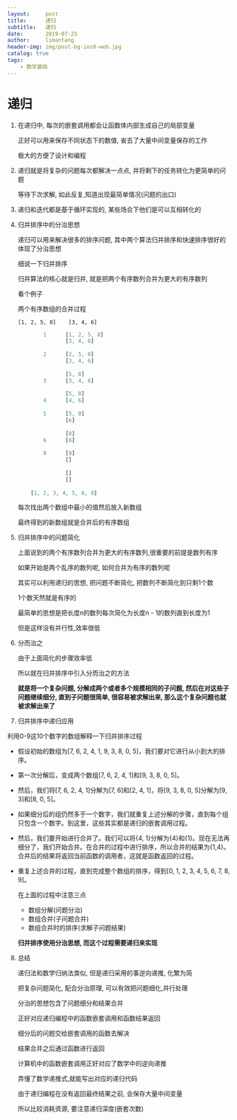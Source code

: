 ```yaml
---
layout:     post
title:      递归
subtitle:   递归
date:       2019-07-23
author:     limantang
header-img: img/post-bg-ios9-web.jpg
catalog: true
tags:
    - 数学基础
---
```


# 递归

1. 在递归中,  每次的嵌套调用都会让函数体内部生成自己的局部变量

   正好可以用来保存不同状态下的数值, 省去了大量中间变量保存的工作

   极大的方便了设计和编程

2. 递归就是将复杂的问题每次都解决一点点, 并将剩下的任务转化为更简单的问题

   等待下次求解, 如此反复,知道出现最简单情况(问题的出口)

3. 递归和迭代都是基于循环实现的, 某些场合下他们是可以互相转化的

4. 归并排序中的分治思想

   递归可以用来解决很多的排序问题, 其中两个算法归并排序和快速排序很好的体现了分治思想

   细说一下归并排序

   归并算法的核心就是归并, 就是把两个有序数列合并为更大的有序数列

   看个例子

   两个有序数组的合并过程

   `[1, 2, 5, 8]    [3, 4, 6]`

   ```typescript
           1      [1, 2, 5, 8]    
                  [3, 4, 6]
       
           2      [2, 5, 8]    
                  [3, 4, 6]
       
                  [5, 8]    
           3      [3, 4, 6]
       
                  [5, 8]    
           4      [4, 6]
       
           5      [5, 8]    
                  [6]
       
                  [8]    
           6      [6]
       
           8      [8]    
                  []
       
                  []    
                  []
       
       [1, 2, 3, 4, 5, 6, 8] 
   ```

   每次找出两个数组中最小的值然后放入新数组

   最终得到的新数组就是合并后的有序数组

5. 归并排序中的问题简化

   上面说到的两个有序数列合并为更大的有序数列,很重要的前提是数列有序

   如果开始是两个乱序的数列呢, 如何合并为有序的数列呢

   其实可以利用递归的思想, 把问题不断简化, 把数列不断简化到只剩1个数

   1个数天然就是有序的

   最简单的思想是把长度n的数列每次简化为长度n - 1的数列直到长度为1

   但是这样没有并行性,效率很低

6. 分而治之

   由于上面简化的步骤效率低

   所以就在归并排序中引入分而治之的方法

   **就是将一个复杂问题, 分解成两个或者多个规模相同的子问题, 然后在对这些子问题继续细分, 直到子问题很简单, 很容易被求解出来, 那么这个复杂问题也就被求解出来了**

7. 归并排序中递归应用

利用0-9这10个数字的数组解释一下归并排序过程

- 假设初始的数组为[7, 6, 2, 4, 1, 9, 3, 8, 0, 5]，我们要对它进行从小到大的排序。

- 第一次分解后，变成两个数组[7, 6, 2, 4, 1]和[9, 3, 8, 0, 5]。

- 然后，我们将[7, 6, 2, 4, 1]分解为[7, 6]和[2, 4, 1]，将[9, 3, 8, 0, 5]分解为[9, 3]和[8, 0, 5]。

- 如果细分后的组仍然多于一个数字，我们就重复上述分解的步骤，直到每个组只包含一个数字。到这里，这些其实都是递归的嵌套调用过程。

- 然后，我们要开始进行合并了。我们可以将{4, 1}分解为{4}和{1}。现在无法再细分了，我们开始合并。在合并的过程中进行排序，所以合并的结果为{1,4}。合并后的结果将返回当前函数的调用者，这就是函数返回的过程。

- 重复上述合并的过程，直到完成整个数组的排序，得到[0, 1, 2, 3, 4, 5, 6, 7, 8, 9]。

   在上面的过程中注意三点

   - 数组分解(问题分治)
   - 数组合并(子问题合并)
   - 数组合并时的排序(求解子问题结果)
   
   **归并排序使用分治思想, 而这个过程需要递归来实现**

8. 总结

   递归法和数学归纳法类似, 但是递归采用的事逆向递推, 化繁为简

   把复杂问题简化, 配合分治原理, 可以有效把问题细化,并行处理

   分治的思想包含了问题细分和结果合并

   正好对应递归编程中的函数嵌套调用和函数结果返回

   细分后的问题交给嵌套调用的函数去解决

   结果合并之后通过函数进行返回

   计算机中的函数嵌套调用正好对应了数学中的逆向递推

   弄懂了数学递推式,就能写出对应的递归代码

   由于递归编程在没有返回最终结果之前, 会保存大量中间变量

   所以比较消耗资源, 要注意递归深度(嵌套次数)
